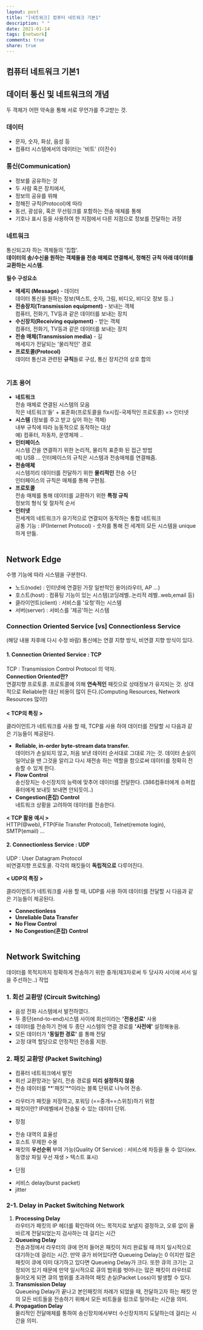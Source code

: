 ```yaml
---
layout: post
title: "[네트워크] 컴퓨터 네트워크 기본1"
description: " "
date: 2021-01-14
tags: [network]
comments: true
share: true
---
```



## 컴퓨터 네트워크 기본1
## 데이터 통신 및 네트워크의 개념
두 객체가 어떤 약속을 통해 서로 무언가를 주고받는 것.

### 데이터
- 문자, 숫자, 화상, 음성 등
- 컴퓨터 시스템에서의 데이터는 '비트' (이진수)

### 통신(Communication)
- 정보를 공유하는 것
- 두 사람 혹은 장치에서,
- 정보의 공유를 위해
- 정해진 규칙(Protocol)에 따라
- 동선, 광섬유, 혹은 무선링크를 포함하는 전송 매체를 통해
- 기호나 표시 등을 사용하여 한 지점에서 다른 지점으로 정보를 전달하는 과정

### 네트워크
통신되고자 하는 객체들의 '집합'.<br>
**데이터의 송/수신을 원하는 객체들을 전송 매체로 연결해서, 정해진 규칙 아래 데이터를 교환하는 시스템.**<br>

**필수 구성요소**

- **메세지 (Message)** - 데이터<br>
데이터 통신을 원하는 정보(텍스트, 숫자, 그림, 비디오, 비디오 정보 등..)
- **전송장치(Transmission equipment)** - 보내는 객체<br>
컴퓨터, 전화기, TV등과 같은 데이터를 보내는 장치
- **수신장치(Receiving equipment)** - 받는 객체 <br>
컴퓨터, 전화기, TV등과 같은 데이터를 보내는 장치
- **전송 매체(Transmission media)** - 길<br>
메세지가 전달되는 '물리적인' 경로
- **프로토콜(Protocol)**<br>
데이터 통신과 관련된 **규칙**들로 구성, 통신 장치간의 상호 합의<br><br>

### 기초 용어

- **네트워크**<br>
전송 매체로 연결된 시스템의 모음 <br>
작은 네트워크'들' + 표준화(프로토콜을 fix시킴-국제적인 프로토콜) => 인터넷<br>
- **시스템** (정보를 주고 받고 싶어 하는 객체)<br>
내부 규칙에 따라 능동적으로 동작하는 대상<br>
예) 컴퓨터, 자동차, 운영체제 ..
- **인터페이스**<br>
시스템 간을 연결하기 위한 논리적, 물리적 표준화 된 접근 방법<br>
예) USB ... 인터페이스의 규칙은 시스템과 전송매체를 연결해줌.
- **전송매체**<br>
시스템끼리 데이터를 전달하기 위한 **물리적인** 전송 수단<br>
인터페이스의 규칙은 매체를 통해 구현됨.
- **프로토콜**<br>
전송 매체를 통해 데이터를 교환하기 위한 **특정 규칙**<br>
정보의 형식 및 절차적 순서
- **인터넷**<br>
전세계의 네트워크가 유기적으로 연결되어 동작하는 통합 네트워크<br>
공통 기능 : IP(Internet Protocol) - 숫자를 통해 전 세계의 모든 시스템을 unique하게 만듦.<br><br>


## Network Edge
수행 기능에 따라 시스템을 구분한다.<br>
- 노드(node) : 인터넷에 연결된 가장 일반적인 용어(라우터, AP ...)<br>
- 호스트(host) : 컴퓨팅 기능이 있는 시스템(코딩레벨..논리적 레벨..web,email 등)<br>
- 클라이언트(client) : 서비스를 '요청'하는 시스템<br>
- 서버(server) : 서비스를 '제공'하는 시스템<br>


### Connection Oriented Service [vs] Connectionless Service
(해당 내용 차후에 다시 수정 바람)
통신에는 연결 지향 방식, 비연결 지향 방식이 있다.

#### 1. Connection Oriented Service : TCP

TCP : Transmission Control Protocol 의 약자.<br>
**Connection Oriented란?**<br>
연결지향 프로토콜. 프로토콜에 의해 **연속적인** 패킷으로 상태정보가 유지되는 것.
상대적으로 Reliable한 대신 비용이 많이 든다.(Computing Resources, Network Resources 많이!)<br><br>
**< TCP의 특징 >**<br>

클라이언트가 네트워크를 사용 할 때, TCP를 사용 하여 데이터를 전달할 시 다음과 같은 기능들이 제공된다.<br>

- **Reliable, in-order byte-stream data transfer.<br>**
데이터가 손실되지 않고, 처음 보낸 데이터 순서대로 그대로 가는 것. 데이터 손실이 일어났을 땐 그것을 알리고 다시 재전송 하는 역할을 함으로써 데이터를 정확히 전송할 수 있게 한다.
- **Flow Control<br>**
송신장치는 수신장치의 능력에 맞추어 데이터를 전달한다. (386컴퓨터에게 슈퍼컴퓨터에게 보내듯 보내면 안되듯이..)
- **Congestion(혼잡) Control<br>**
네트워크 상황을 고려하여 데이터를 전송한다.

**< TCP 활용 예시 >**<br>
HTTP(@web), FTP(File Transfer Protocol), Telnet(remote login), SMTP(email) ...


#### 2. Connectionless Service : UDP
UDP : User Datagram Protocol<br>
비연결지향 프로토콜. 각각의 패킷들이 **독립적으로** 다루어진다.

**< UDP의 특징 >**<br>

클라이언트가 네트워크를 사용 할 때, UDP를 사용 하여 데이터를 전달할 시 다음과 같은 기능들이 제공된다.<br>

- **Connectionless**
- **Unreliable Data Transfer<br>**
- **No Flow Control<br>**
- **No Congestion(혼잡) Control<br>**<br>


## Network Switching
데이터를 목적지까지 정확하게 전송하기 위한 중개(제3자로써 두 당사자 사이에 서서 일을 주선하는..) 작업

### 1. 회선 교환망 (Circuit Switching)

- 음성 전화 시스템에서 발전하였다.
- 두 종단(end-to-end)시스템 사이에 회선이라는 **'전용선로'** 사용
- 데이터를 전송하기 전에 두 종단 시스템의 연결 경로를 **'사전에'** 설정해놓음. 
- 모든 데이터가 **'동일한 경로'** 를 통해 전달
- 고정 대역 할당으로 안정적인 전송률 지원.


### 2. 패킷 교환망 (Packet Switching)
- 컴퓨터 네트워크에서 발전
- 회선 교환망과는 달리, 전송 경로를 **미리 설정하지 않음**
- 전송 데이터를 **'패킷'**이라는 블록 단위로 나누어 전송.
 * 라우터가 패킷을 저장하고, 포워딩 (==중개==스위칭)하기 위함
 * 패킷이란? IP레벨에서 전송될 수 있는 데이터 단위.
- 장점
 * 전송 대역의 효율성
 * 호스트 무제한 수용
 * 패킷의 **우선순위** 부여 가능(Quality Of Service) : 서비스에 차등을 둘 수 있다(ex.동영상 파일 우선 재생 > 텍스트 표시)
- 단점
 * 서비스 delay(burst packet)
 * jitter

 
### 2-1. Delay in Packet Switching Network
1. **Processing Delay<br>**
라우터가 패킷의 IP 헤더를 확인하여 어느 목적지로 보낼지 결정하고, 오류 없이 올바르게 전달되었는지 검사하는 데 걸리는 시간
2. **Queueing Delay<br>**
전송과정에서 라우터의 큐에 먼저 들어온 패킷이 처리 완료될 때 까지 일시적으로 대기하는데 걸리는 시간. 만약 큐가 비어있다면 Queueing Delay는 0 이지만 많은 패킷이 큐에 이미 대기하고 있다면 Queueing Delay가 크다. 또한 큐의 크기는 고정되어 있기 때문에 만약 일시적으로 큐의 범위를 벗어나는 많은 패킷이 라우터로 들어오게 되면 큐의 범위를 초과하여 패킷 손실(Packet Loss)이 발생할 수 있다.
3. **Transmission Delay<br>**
Queueing Delay가 끝나고 본인패킷의 차례가 되었을 때, 전달하고자 하는 패킷 안의 모든 비트들을 전송하기 위해서 모든 비트들을 링크로 밀어내는 시간을 의미.
4. **Propagation Delay<br>**
물리적인 전달매체를 통하여 송신장치에서부터 수신장치까지 도달하는데 걸리는 시간을 의미.